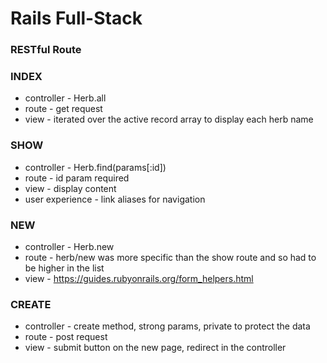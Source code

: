 # Rails Full-Stack

### RESTful Route

### INDEX

- controller - Herb.all
- route - get request
- view - iterated over the active record array to display each herb name

### SHOW

- controller - Herb.find(params[:id])
- route - id param required
- view - display content
- user experience - link aliases for navigation

### NEW

- controller - Herb.new
- route - herb/new was more specific than the show route and so had to be higher in the list
- view - https://guides.rubyonrails.org/form_helpers.html

### CREATE

- controller - create method, strong params, private to protect the data
- route - post request
- view - submit button on the new page, redirect in the controller
